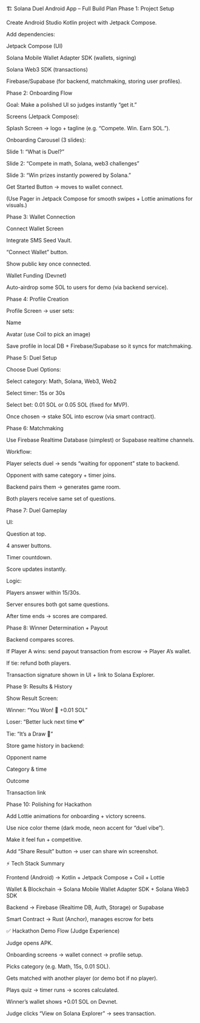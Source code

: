 🏗 Solana Duel Android App – Full Build Plan
Phase 1: Project Setup

Create Android Studio Kotlin project with Jetpack Compose.

Add dependencies:

Jetpack Compose (UI)

Solana Mobile Wallet Adapter SDK (wallets, signing)

Solana Web3 SDK (transactions)

Firebase/Supabase (for backend, matchmaking, storing user profiles).

Phase 2: Onboarding Flow

Goal: Make a polished UI so judges instantly “get it.”

Screens (Jetpack Compose):

Splash Screen → logo + tagline (e.g. “Compete. Win. Earn SOL.”).

Onboarding Carousel (3 slides):

Slide 1: “What is Duel?”

Slide 2: “Compete in math, Solana, web3 challenges”

Slide 3: “Win prizes instantly powered by Solana.”

Get Started Button → moves to wallet connect.

(Use Pager in Jetpack Compose for smooth swipes + Lottie animations for visuals.)

Phase 3: Wallet Connection

Connect Wallet Screen

Integrate SMS Seed Vault.

“Connect Wallet” button.

Show public key once connected.

Wallet Funding (Devnet)

Auto-airdrop some SOL to users for demo (via backend service).

Phase 4: Profile Creation

Profile Screen → user sets:

Name

Avatar (use Coil to pick an image)

Save profile in local DB + Firebase/Supabase so it syncs for matchmaking.

Phase 5: Duel Setup

Choose Duel Options:

Select category: Math, Solana, Web3, Web2

Select timer: 15s or 30s

Select bet: 0.01 SOL or 0.05 SOL (fixed for MVP).

Once chosen → stake SOL into escrow (via smart contract).

Phase 6: Matchmaking

Use Firebase Realtime Database (simplest) or Supabase realtime channels.

Workflow:

Player selects duel → sends “waiting for opponent” state to backend.

Opponent with same category + timer joins.

Backend pairs them → generates game room.

Both players receive same set of questions.

Phase 7: Duel Gameplay

UI:

Question at top.

4 answer buttons.

Timer countdown.

Score updates instantly.

Logic:

Players answer within 15/30s.

Server ensures both got same questions.

After time ends → scores are compared.

Phase 8: Winner Determination + Payout

Backend compares scores.

If Player A wins: send payout transaction from escrow → Player A’s wallet.

If tie: refund both players.

Transaction signature shown in UI + link to Solana Explorer.

Phase 9: Results & History

Show Result Screen:

Winner: “You Won! 🎉 +0.01 SOL”

Loser: “Better luck next time 💔”

Tie: “It’s a Draw 🤝”

Store game history in backend:

Opponent name

Category & time

Outcome

Transaction link

Phase 10: Polishing for Hackathon

Add Lottie animations for onboarding + victory screens.

Use nice color theme (dark mode, neon accent for “duel vibe”).

Make it feel fun + competitive.

Add “Share Result” button → user can share win screenshot.

⚡️ Tech Stack Summary

Frontend (Android) → Kotlin + Jetpack Compose + Coil + Lottie

Wallet & Blockchain → Solana Mobile Wallet Adapter SDK + Solana Web3 SDK

Backend → Firebase (Realtime DB, Auth, Storage) or Supabase

Smart Contract → Rust (Anchor), manages escrow for bets

✅ Hackathon Demo Flow (Judge Experience)

Judge opens APK.

Onboarding screens → wallet connect → profile setup.

Picks category (e.g. Math, 15s, 0.01 SOL).

Gets matched with another player (or demo bot if no player).

Plays quiz → timer runs → scores calculated.

Winner’s wallet shows +0.01 SOL on Devnet.

Judge clicks “View on Solana Explorer” → sees transaction.